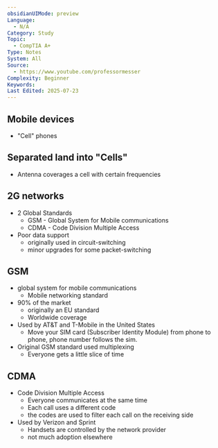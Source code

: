 ```yaml
---
obsidianUIMode: preview
Language:
  - N/A
Category: Study
Topic:
  - CompTIA A+
Type: Notes
System: All
Source:
  - https://www.youtube.com/professormesser
Complexity: Beginner
Keywords: 
Last Edited: 2025-07-23
---
```

## Mobile devices
- "Cell" phones
## Separated land into "Cells"
- Antenna coverages a cell with certain frequencies
## 2G networks
- 2 Global Standards
	- GSM - Global System for Mobile communications
	- CDMA - Code Division Multiple Access
- Poor data support
	- originally used in circuit-switching
	- minor upgrades for some packet-switching
## GSM
- global system for mobile communications
	- Mobile networking standard
- 90% of the market
	- originally an EU standard
	- Worldwide coverage
- Used by AT&T and T-Mobile in the United States
	- Move your SIM card (Subscriber Identity Module) from phone to phone, phone number follows the sim.
- Original GSM standard used multiplexing
	- Everyone gets a little slice of time
## CDMA
- Code Division Multiple Access
	- Everyone communicates at the same time
	- Each call uses a different code
	- the codes are used to filter each call on the receiving side
- Used by Verizon and Sprint
	- Handsets are controlled by the network provider
	- not much adoption elsewhere